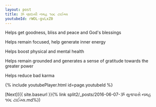 ```yaml
---
layout: post
title: ૐ ણાદાયી નમહ ૧૦૮ ટાઈમ્સ
youtubeId: rWOL-gvLxZ0
---
```

 
 
Helps get goodness, bliss and peace and God's blessings
 
Helps remain focused, help generate inner energy 
 
Helps boost physical and mental health 
 
Helps remain grounded and generates a sense of gratitude towards the greater power 
 
Helps reduce bad karma
 
 
 
 


{% include youtubePlayer.html id=page.youtubeId %}
 
[Next]({{ site.baseurl }}{% link  split2/_posts/2016-06-07-ૐ સુતાપાસે નમહ ૧૦૮ ટાઈમ્સ.md%})
 

